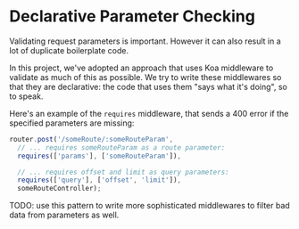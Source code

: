 # Declarative Parameter Checking

Validating request parameters is important. However it can also result in a
lot of duplicate boilerplate code.

In this project, we've adopted an approach that uses Koa middleware to validate
as much of this as possible. We try to write these middlewares so that they
are declarative: the code that uses them "says what it's doing", so to speak.

Here's an example of the `requires` middleware, that sends a 400 error if
the specified parameters are missing:

```JavaScript
router.post('/someRoute/:someRouteParam',
  // ... requires someRouteParam as a route parameter:
  requires(['params'], ['someRouteParam']),

  // ... requires offset and limit as query parameters:
  requires(['query'], ['offset', 'limit']),
  someRouteController);
```

TODO: use this pattern to write more sophisticated middlewares
to filter bad data from parameters as well.
